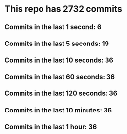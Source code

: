 # This repo has 2732 commits

## Commits in the last 1 second: 6
## Commits in the last 5 seconds: 19
## Commits in the last 10 seconds: 36
## Commits in the last 60 seconds: 36
## Commits in the last 120 seconds: 36
## Commits in the last 10 minutes: 36
## Commits in the last 1 hour: 36
